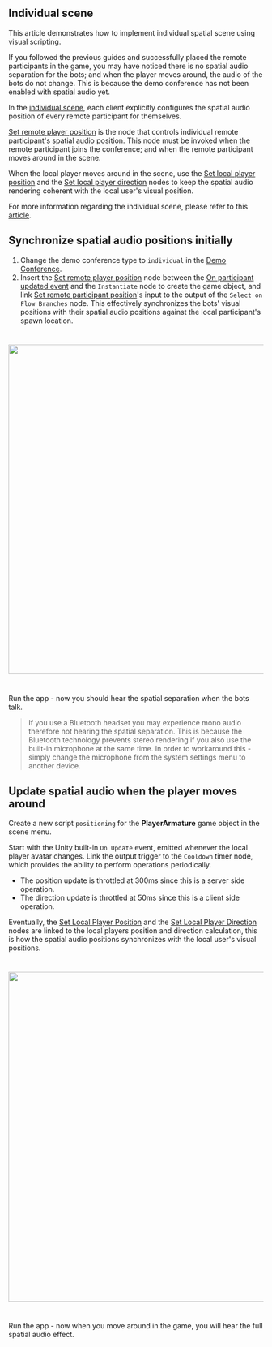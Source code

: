 ## Individual scene
This article demonstrates how to implement individual spatial scene using visual scripting. 

If you followed the previous guides and successfully placed the remote participants in the game, you may have noticed there is no spatial audio separation for the bots; and when the player moves around, the audio of the bots do not change. This is because the demo conference has not been enabled with spatial audio yet. 

In the [individual scene](xref:DolbyIO.Comms.SpatialAudioStyle), each client explicitly configures the spatial audio position of every remote participant for themselves.

[Set remote player position](../visualscripting/nodes.md#set-remote-player-position) is the node that controls individual remote participant's spatial audio position. This node must be invoked when the remote participant joins the conference; and when the remote participant moves around in the scene. 

When the local player moves around in the scene, use the [Set local player position](../visualscripting/nodes.md#set-local-player-position) and the [Set local player direction](../visualscripting/nodes.md#set-local-player-direction) nodes to keep the spatial audio rendering coherent with the local user's visual position.

For more information regarding the individual scene, please refer to this [article](https://docs.dolby.io/communications-apis/docs/guides-integrating-individual-spatial-audio).

## Synchronize spatial audio positions initially
1. Change the demo conference type to `individual` in the [Demo Conference](../visualscripting/nodes.md#demo-conference).
2. Insert the [Set remote player position](../visualscripting/nodes.md#set-remote-player-position) node between the [On participant updated event](../visualscripting/events.md#on-participant-updated) and the `Instantiate` node to create the game object, and link [Set remote participant position](../visualscripting/nodes.md#set-remote-player-position)'s input to the output of the `Select on Flow Branches` node. This effectively synchronizes the bots' visual positions with their spatial audio positions against the local participant's spawn location.

<div style="text-align:left">
    <img style="padding:25px 0" src="~/images/samples/demo/set-remote-position.png" width="650px">
</div>

Run the app - now you should hear the spatial separation when the bots talk. 

> If you use a Bluetooth headset you may experience mono audio therefore not hearing the spatial separation. This is because the Bluetooth technology prevents stereo rendering if you also use the built-in microphone at the same time. In order to workaround this - simply change the microphone from the system settings menu to another device. 

## Update spatial audio when the player moves around 
Create a new script `positioning` for the **PlayerArmature** game object in the scene menu.

Start with the Unity built-in `On Update` event, emitted whenever the local player avatar changes. Link the output trigger to the `Cooldown` timer node, which provides the ability to perform operations periodically.

- The position update is throttled at 300ms since this is a server side operation.
- The direction update is throttled at 50ms since this is a client side operation. 

Eventually, the [Set Local Player Position](../visualscripting/nodes.md#set-local-player-position) and the [Set Local Player Direction](../visualscripting/nodes.md#set-local-player-direction) nodes are linked to the local players position and direction calculation, this is how the spatial audio positions synchronizes with the local user's visual positions.

<div style="text-align:left">
    <img style="padding:25px 0" src="~/images/samples/demo/set-local-position-direction.png" width="650px">
</div>

Run the app - now when you move around in the game, you will hear the full spatial audio effect.